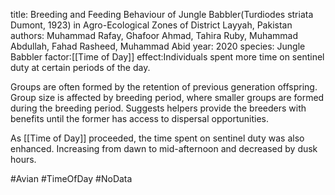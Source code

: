 title: Breeding and Feeding Behaviour of Jungle Babbler(Turdiodes striata Dumont, 1923) in Agro-Ecological Zones of District Layyah, Pakistan
authors: Muhammad Rafay, Ghafoor Ahmad, Tahira Ruby, Muhammad Abdullah, Fahad Rasheed, Muhammad Abid
year: 2020
species: Jungle Babbler
factor:[[Time of Day]]
effect:Individuals spent more time on sentinel duty at certain periods of the day.

Groups are often formed by the retention of previous generation offspring. Group size is affected by breeding period, where smaller groups are formed during the breeding period. Suggests helpers provide the breeders with benefits until the former has access to dispersal opportunities.

As [[Time of Day]] proceeded, the time spent on sentinel duty was also enhanced. Increasing from dawn to mid-afternoon and decreased by dusk hours.

#Avian #TimeOfDay #NoData 